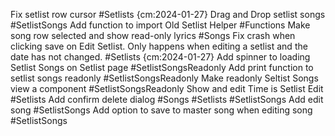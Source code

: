 
Fix setlist row cursor #Setlists {cm:2024-01-27}
Drag and Drop setlist songs #SetlistSongs
Add function to import Old Setlist Helper #Functions
Make song row selected and show read-only lyrics #Songs
Fix crash when clicking save on Edit Setlist. Only happens when editing a setlist and the date has not changed. #Setlists {cm:2024-01-27}
Add spinner to loading Setlist Songs on Setlist page #SetlistSongsReadonly
Add print function to setlist songs readonly #SetlistSongsReadonly
Make readonly Seltist Songs view a component #SetlistSongsReadonly
Show and edit Time is Setlist Edit #Setlists
Add confirm delete dialog #Songs #Setlists #SetlistSongs
Add edit song #SetlistSongs
Add option to save to master song when editing song #SetlistSongs